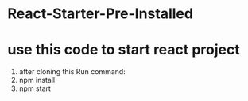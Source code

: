 # React-Starter-Pre-Installed
# use this code to start react project

1. after cloning this Run command:
2. npm install
3. npm start

